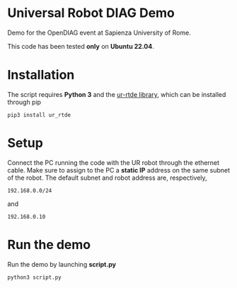# Universal Robot DIAG Demo
Demo for the OpenDIAG event at Sapienza University of Rome. 

This code has been tested **only** on **Ubuntu 22.04**. 

# Installation
The script requires **Python 3** and the [ur-rtde library](https://pypi.org/project/ur-rtde/), which can be installed through pip

```
pip3 install ur_rtde
```

# Setup
Connect the PC running the code with the UR robot through the ethernet cable. Make sure to assign to the PC a **static IP** address on the same subnet of the robot. The default subnet and robot address are, respectively, 
```
192.168.0.0/24
```
and
```
192.168.0.10
```

# Run the demo
Run the demo by launching **script.py**
```
python3 script.py
```
